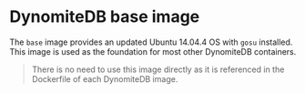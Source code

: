 # DynomiteDB base image

The `base` image provides an updated Ubuntu 14.04.4 OS with `gosu` installed. This image is used as the foundation for most other DynomiteDB containers.

> There is no need to use this image directly as it is referenced in the Dockerfile of each DynomiteDB image.

